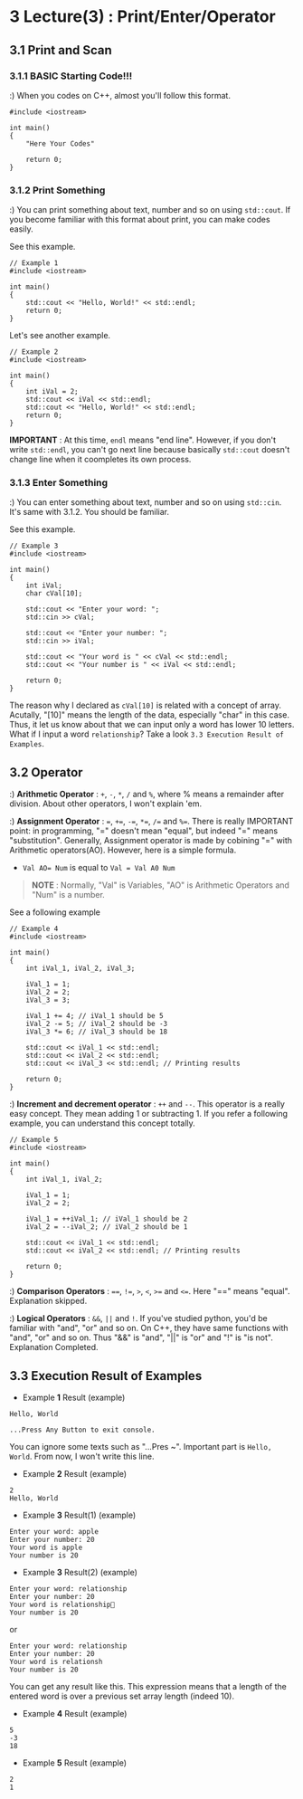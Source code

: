 # 3 Lecture(3) : Print/Enter/Operator

## 3.1 Print and Scan
### 3.1.1 BASIC Starting Code!!!
:) When you codes on C++, almost you'll follow this format.  

```
#include <iostream>

int main()
{
    "Here Your Codes"

    return 0;
}
```

### 3.1.2 Print Something
:) You can print something about text, number and so on using `std::cout`. If you become familiar with this format about print, you can make codes easily.  

See this example.

```
// Example 1
#include <iostream>

int main()
{
    std::cout << "Hello, World!" << std::endl;
    return 0;
}
```
Let's see another example.  

```
// Example 2
#include <iostream>

int main()
{
    int iVal = 2;
    std::cout << iVal << std::endl;
    std::cout << "Hello, World!" << std::endl;
    return 0;
}
```
**IMPORTANT** : At this time, `endl` means "end line". However, if you don't write `std::endl`, you can't go next line because basically `std::cout` doesn't change line when it coompletes its own process.  

### 3.1.3 Enter Something
:) You can enter something about text, number and so on using `std::cin`. It's same with 3.1.2. You should be familiar.  

See this example.  

```
// Example 3
#include <iostream>

int main()
{
    int iVal;
    char cVal[10];
    
    std::cout << "Enter your word: ";
    std::cin >> cVal;
    
    std::cout << "Enter your number: ";
    std::cin >> iVal;
    
    std::cout << "Your word is " << cVal << std::endl;
    std::cout << "Your number is " << iVal << std::endl;
    
    return 0;
}
```
The reason why I declared as `cVal[10]` is related with a concept of array. Acutally, "[10]" means the length of the data, especially "char" in this case. Thus, it let us know about that we can input only a word has lower 10 letters. What if I input a word `relationship`? Take a look `3.3 Execution Result of Examples`.


## 3.2 Operator
:) **Arithmetic Operator** : `+`, `-`, `*`, `/` and `%`, where % means a remainder after division. About other operators, I won't explain 'em.  

:) **Assignment Operator** : `=`, `+=`, `-=`, `*=`, `/=` and `%=`. There is really IMPORTANT point: in programming, "=" doesn't mean "equal", but indeed "=" means "substitution". Generally, Assignment operator is made by cobining "=" with Arithmetic operators(AO). However, here is a simple formula.  
  * `Val AO= Num` is equal to `Val = Val A0 Num`  
  > **NOTE** : Normally, "Val" is Variables, "AO" is Arithmetic Operators and "Num" is a number.  

See a following example
```
// Example 4
#include <iostream>

int main()
{
    int iVal_1, iVal_2, iVal_3;
    
    iVal_1 = 1;
    iVal_2 = 2;
    iVal_3 = 3;
    
    iVal_1 += 4; // iVal_1 should be 5
    iVal_2 -= 5; // iVal_2 should be -3
    iVal_3 *= 6; // iVal_3 should be 18
    
    std::cout << iVal_1 << std::endl;
    std::cout << iVal_2 << std::endl;
    std::cout << iVal_3 << std::endl; // Printing results
    
    return 0;
}
```

:) **Increment and decrement operator** : `++` and `--`. This operator is a really easy concept. They mean adding 1 or subtracting 1. If you refer a following example, you can understand this concept totally.
```
// Example 5
#include <iostream>

int main()
{
    int iVal_1, iVal_2;
    
    iVal_1 = 1;
    iVal_2 = 2;
    
    iVal_1 = ++iVal_1; // iVal_1 should be 2
    iVal_2 = --iVal_2; // iVal_2 should be 1
    
    std::cout << iVal_1 << std::endl;
    std::cout << iVal_2 << std::endl; // Printing results
    
    return 0;
}
```
:) **Comparison Operators** : `==`, `!=`, `>`, `<`, `>=` and `<=`. Here "==" means "equal". Explanation skipped.  

:) **Logical Operators** : `&&`, `||` and `!`. If you've studied python, you'd be familiar with "and", "or" and so on. On C++, they have same functions with "and", "or" and so on. Thus "&&" is "and", "||" is "or" and "!" is "is not". Explanation Completed.


## 3.3 Execution Result of Examples
  * Example **1**  Result (example)
  ```
  Hello, World
  
  ...Press Any Button to exit console.
  ```
  You can ignore some texts such as "...Pres ~". Important part is `Hello, World`. From now, I won't write this line.  
  
  * Example **2**  Result (example)
  ```
  2
  Hello, World
  
  ```

  * Example **3**  Result(1) (example)
  ```
  Enter your word: apple
  Enter your number: 20
  Your word is apple
  Your number is 20
  
  ```

  * Example **3**  Result(2) (example)
  ```
  Enter your word: relationship
  Enter your number: 20
  Your word is relationship
  Your number is 20
  
  ```
  or
  ```
  Enter your word: relationship
  Enter your number: 20
  Your word is relationsh
  Your number is 20
  
  ```
  You can get any result like this. This expression means that a length of the entered word is over a previous set array length (indeed 10).  
  
  * Example **4**  Result (example)
  ```
  5
  -3
  18
  
  ```
  
  * Example **5**  Result (example)
  ```
  2
  1
  
  ```




